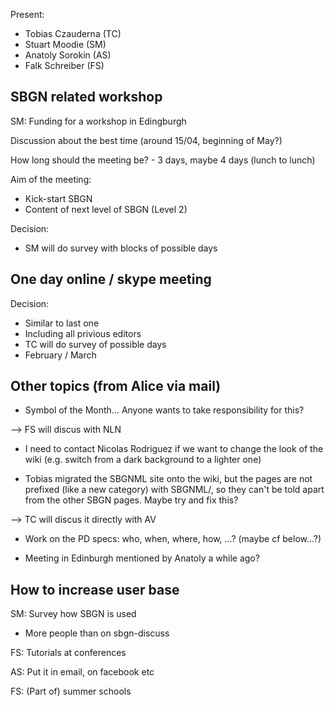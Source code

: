 Present:

-   Tobias Czauderna (TC)
-   Stuart Moodie (SM)
-   Anatoly Sorokin (AS)
-   Falk Schreiber (FS)

SBGN related workshop
---------------------

SM: Funding for a workshop in Edingburgh

Discussion about the best time (around 15/04, beginning of May?)

How long should the meeting be? - 3 days, maybe 4 days (lunch to lunch)

Aim of the meeting:

-   Kick-start SBGN
-   Content of next level of SBGN (Level 2)

Decision:

-   SM will do survey with blocks of possible days

One day online / skype meeting
------------------------------

Decision:

-   Similar to last one
-   Including all privious editors
-   TC will do survey of possible days
-   February / March

Other topics (from Alice via mail)
----------------------------------

-   Symbol of the Month... Anyone wants to take responsibility for this?

--&gt; FS will discus with NLN

-   I need to contact Nicolas Rodriguez if we want to change the look of the wiki (e.g. switch from a dark background to a lighter one)

<!-- -->

-   Tobias migrated the SBGNML site onto the wiki, but the pages are not prefixed (like a new category) with SBGNML/, so they can't be told apart from the other SBGN pages. Maybe try and fix this?

--&gt; TC will discus it directly with AV

-   Work on the PD specs: who, when, where, how, ...? (maybe cf below...?)

<!-- -->

-   Meeting in Edinburgh mentioned by Anatoly a while ago?

How to increase user base
-------------------------

SM: Survey how SBGN is used

-   More people than on sbgn-discuss

FS: Tutorials at conferences

AS: Put it in email, on facebook etc

FS: (Part of) summer schools